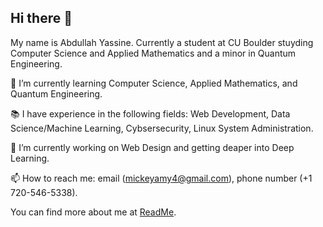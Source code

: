## Hi there 👋

My name is Abdullah Yassine. Currently a student at CU Boulder stuyding Computer Science and Applied Mathematics and a minor in Quantum Engineering.


🌱 I’m currently learning Computer Science, Applied Mathematics, and Quantum Engineering.

📚 I have experience in the following fields: Web Development, Data Science/Machine Learning, Cybsersecurity, Linux System Administration.

🔭 I’m currently working on Web Design and getting deaper into Deep Learning.

📫 How to reach me: email (mickeyamy4@gmail.com), phone number (+1 720-546-5338).

You can find more about me at [ReadMe](abdullahyassine.me).

<!--
**abo3abd-y/abo3abd-y** is a ✨ _special_ ✨ repository because its `README.md` (this file) appears on your GitHub profile.

Here are some ideas to get you started:

- 🔭 I’m currently working on ...
- 🌱 I’m currently learning ...
- 👯 I’m looking to collaborate on ...
- 🤔 I’m looking for help with ...
- 💬 Ask me about ...
- 📫 How to reach me: ...
- 😄 Pronouns: ...
- ⚡ Fun fact: ...
-->
